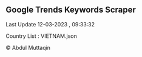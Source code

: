 

## Google Trends Keywords Scraper 
 
Last Update 12-03-2023 , 09:33:32

Country List :
VIETNAM.json



© Abdul Muttaqin 
